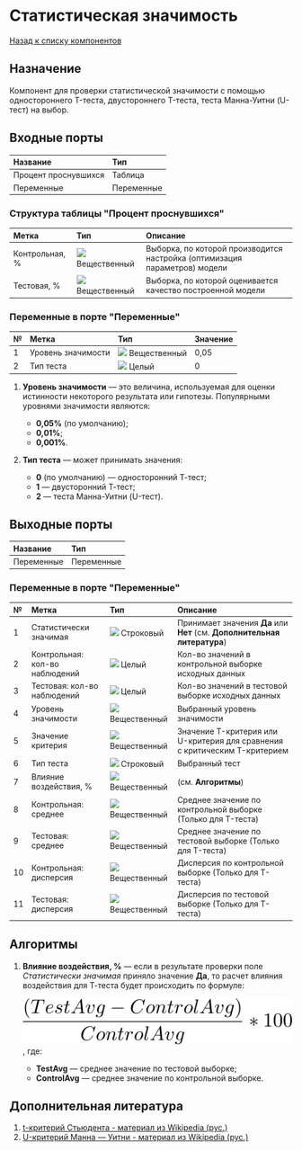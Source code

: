 # Статистическая значимость

[Назад к списку компонентов](../README.md)

## Назначение

Компонент для проверки статистической значимости с помощью одностороннего T-теста, двустороннего T-теста, теста Манна-Уитни (U-тест) на выбор.

## Входные порты

| Название             | Тип        |
|:---------------------|:-----------|
| Процент проснувшихся | Таблица    |
| Переменные           | Переменные |

### Структура таблицы "Процент проснувшихся"

| Метка          | Тип                                    | Описание                                                                   |
|:---------------|:---------------------------------------|:---------------------------------------------------------------------------|
| Контрольная, % | ![](./img/realnumber.svg) Вещественный | Выборка, по которой производится настройка (оптимизация параметров) модели |
| Тестовая, %    | ![](./img/realnumber.svg) Вещественный | Выборка, по которой оценивается качество построенной модели                |

### Переменные в порте "Переменные"

| № | Метка                | Тип                                    | Значение |
|:--|:---------------------|:---------------------------------------|:---------|
| 1 | Уровень значимости   | ![](./img/realnumber.svg) Вещественный | 0,05     |
| 2 | Тип теста            | ![](./img/integer.svg) Целый           | 0        |

1. **Уровень значимости** — это величина, используемая для оценки истинности некоторого результата или гипотезы. Популярными уровнями значимости являются: 
    
    * **0,05%** (по умолчанию);
    * **0,01%**; 
    * **0,001%**.

2. **Тип теста** — может принимать значения:

    * **0** (по умолчанию) — односторонний Т-тест;
    * **1** — двусторонний Т-тест;
    * **2** — теста Манна-Уитни (U-тест).

## Выходные порты

| Название             | Тип        |
|:---------------------|:-----------|
| Переменные           | Переменные |

### Переменные в порте "Переменные"

| №  | Метка                          | Тип                                    | Описание                                                    |
|:---|:-------------------------------|:---------------------------------------|:------------------------------------------------------------|
| 1  | Статистически значимая         | ![](./img/string.svg) Строковый        | Принимает значения **Да** или **Нет** (см. **Дополнительная литература**)                                         |
| 2  | Контрольная: кол-во наблюдений | ![](./img/integer.svg) Целый           | Кол-во значений в контрольной выборке исходных данных       |
| 3  | Тестовая: кол-во наблюдений    | ![](./img/integer.svg) Целый           | Кол-во значений в тестовой выборке исходных данных          |
| 4  | Уровень значимости             | ![](./img/realnumber.svg) Вещественный | Выбранный уровень значимости                                |
| 5  | Значение критерия              | ![](./img/realnumber.svg) Вещественный | Значение T-критерия или U-критерия для сравнения с критическим T-критерием|
| 6  | Тип теста                      | ![](./img/string.svg) Строковый        | Выбранный тест                                              |
| 7  | Влияние воздействия, %         | ![](./img/realnumber.svg) Вещественный | (см. **Алгоритмы**)                                         |
| 8  | Контрольная: среднее           | ![](./img/realnumber.svg) Вещественный | Среднее значение по контрольной выборке (Только для T-теста)|
| 9  | Тестовая: среднее              | ![](./img/realnumber.svg) Вещественный | Среднее значение по тестовой выборке (Только для T-теста)   |
| 10 | Контрольная: дисперсия         | ![](./img/realnumber.svg) Вещественный | Дисперсия по контрольной выборке (Только для T-теста)       |
| 11 | Тестовая: дисперсия            | ![](./img/realnumber.svg) Вещественный | Дисперсия по тестовой выборке (Только для T-теста)          |

## Алгоритмы

1. **Влияние воздействия, %** — если в результате проверки поле *Статистически значимая* приняло значение **Да**, то расчет влияния воздействия для Т-теста будет происходить по формуле:

    ![](./img/impact.svg), где:

    * **TestAvg** — среднее значение по тестовой выборке;
    * **ControlAvg** — среднее значение по контрольной выборке.

## Дополнительная литература

1. [t-критерий Стьюдента - материал из Wikipedia (рус.)](https://ru.wikipedia.org/wiki/T-%D0%BA%D1%80%D0%B8%D1%82%D0%B5%D1%80%D0%B8%D0%B9_%D0%A1%D1%82%D1%8C%D1%8E%D0%B4%D0%B5%D0%BD%D1%82%D0%B0)
2. [U-критерий Манна — Уитни - материал из Wikipedia (рус.)](https://ru.wikipedia.org/wiki/U-%D0%BA%D1%80%D0%B8%D1%82%D0%B5%D1%80%D0%B8%D0%B9_%D0%9C%D0%B0%D0%BD%D0%BD%D0%B0_%E2%80%94_%D0%A3%D0%B8%D1%82%D0%BD%D0%B8)
